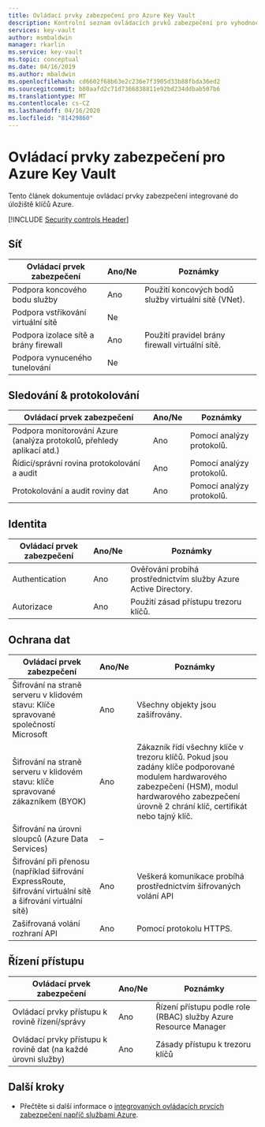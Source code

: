 ```yaml
---
title: Ovládací prvky zabezpečení pro Azure Key Vault
description: Kontrolní seznam ovládacích prvků zabezpečení pro vyhodnocení úložiště klíčů Azure
services: key-vault
author: msmbaldwin
manager: rkarlin
ms.service: key-vault
ms.topic: conceptual
ms.date: 04/16/2019
ms.author: mbaldwin
ms.openlocfilehash: cd6602f68b63e2c236e7f3905d33b88fbda36ed2
ms.sourcegitcommit: b80aafd2c71d7366838811e92bd234ddbab507b6
ms.translationtype: MT
ms.contentlocale: cs-CZ
ms.lasthandoff: 04/16/2020
ms.locfileid: "81429860"
---
```

# <a name="security-controls-for-azure-key-vault"></a>Ovládací prvky zabezpečení pro Azure Key Vault

Tento článek dokumentuje ovládací prvky zabezpečení integrované do úložiště klíčů Azure. 

[!INCLUDE [Security controls Header](../../../includes/security-controls-header.md)]

## <a name="network"></a>Síť

| Ovládací prvek zabezpečení | Ano/Ne | Poznámky |
|---|---|--|
| Podpora koncového bodu služby| Ano | Použití koncových bodů služby virtuální sítě (VNet). |
| Podpora vstřikování virtuální sítě| Ne |  |
| Podpora izolace sítě a brány firewall| Ano | Použití pravidel brány firewall virtuální sítě. |
| Podpora vynuceného tunelování| Ne |  |

## <a name="monitoring--logging"></a>Sledování & protokolování

| Ovládací prvek zabezpečení | Ano/Ne | Poznámky|
|---|---|--|
| Podpora monitorování Azure (analýza protokolů, přehledy aplikací atd.)| Ano | Pomocí analýzy protokolů. |
| Řídicí/správní rovina protokolování a audit| Ano | Pomocí analýzy protokolů. |
| Protokolování a audit roviny dat| Ano | Pomocí analýzy protokolů. |

## <a name="identity"></a>Identita

| Ovládací prvek zabezpečení | Ano/Ne | Poznámky|
|---|---|--|
| Authentication| Ano | Ověřování probíhá prostřednictvím služby Azure Active Directory. |
| Autorizace| Ano | Použití zásad přístupu trezoru klíčů. |

## <a name="data-protection"></a>Ochrana dat

| Ovládací prvek zabezpečení | Ano/Ne | Poznámky |
|---|---|--|
| Šifrování na straně serveru v klidovém stavu: Klíče spravované společností Microsoft | Ano | Všechny objekty jsou zašifrovány. |
| Šifrování na straně serveru v klidovém stavu: klíče spravované zákazníkem (BYOK) | Ano | Zákazník řídí všechny klíče v trezoru klíčů. Pokud jsou zadány klíče podporované modulem hardwarového zabezpečení (HSM), modul hardwarového zabezpečení úrovně 2 chrání klíč, certifikát nebo tajný klíč. |
| Šifrování na úrovni sloupců (Azure Data Services)| – |  |
| Šifrování při přenosu (například šifrování ExpressRoute, šifrování virtuální sítě a šifrování virtuální sítě)| Ano | Veškerá komunikace probíhá prostřednictvím šifrovaných volání API |
| Zašifrovaná volání rozhraní API| Ano | Pomocí protokolu HTTPS. |

## <a name="access-controls"></a>Řízení přístupu

| Ovládací prvek zabezpečení | Ano/Ne | Poznámky|
|---|---|--|
| Ovládací prvky přístupu k rovině řízení/správy | Ano | Řízení přístupu podle role (RBAC) služby Azure Resource Manager |
| Ovládací prvky přístupu k rovině dat (na každé úrovni služby) | Ano | Zásady přístupu k trezoru klíčů |

## <a name="next-steps"></a>Další kroky

- Přečtěte si další informace o [integrovaných ovládacích prvcích zabezpečení napříč službami Azure](../../security/fundamentals/security-controls.md).